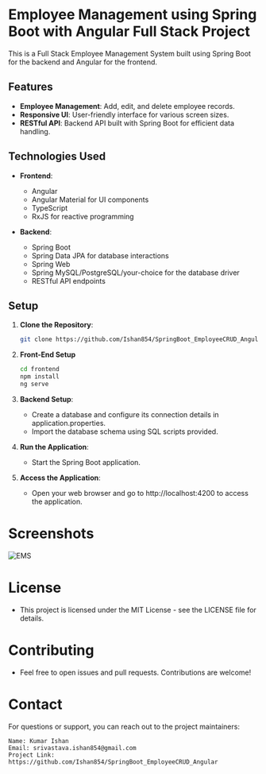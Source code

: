 # Employee Management using Spring Boot with Angular Full Stack Project


This is a Full Stack Employee Management System built using Spring Boot for the backend and Angular for the frontend.

## Features

- **Employee Management**: Add, edit, and delete employee records.
- **Responsive UI**: User-friendly interface for various screen sizes.
- **RESTful API**: Backend API built with Spring Boot for efficient data handling.

## Technologies Used

- **Frontend**:
  - Angular
  - Angular Material for UI components
  - TypeScript
  - RxJS for reactive programming

- **Backend**:
  - Spring Boot
  - Spring Data JPA for database interactions
  - Spring Web
  - Spring MySQL/PostgreSQL/your-choice for the database driver
  - RESTful API endpoints

## Setup

1. **Clone the Repository**:

   ```bash
   git clone https://github.com/Ishan854/SpringBoot_EmployeeCRUD_Angular.git
   ```
2. **Front-End Setup**
   ```bash
   cd frontend
   npm install
   ng serve
   ```
3. **Backend Setup**:
   - Create a database and configure its connection details in application.properties.
   - Import the database schema using SQL scripts provided.
     
4. **Run the Application**:
   - Start the Spring Boot application.

5. **Access the Application**:
   - Open your web browser and go to http://localhost:4200 to access the application.

# Screenshots
![EMS](https://github.com/Ishan854/SpringBoot_EmployeeCRUD_Angular/assets/50164669/959621a1-331f-41aa-ba49-d13541b61976)

# License
   - This project is licensed under the MIT License - see the LICENSE file for details.
     
# Contributing
   - Feel free to open issues and pull requests. Contributions are welcome!

# Contact
   For questions or support, you can reach out to the project maintainers:

    Name: Kumar Ishan
    Email: srivastava.ishan854@gmail.com
    Project Link: https://github.com/Ishan854/SpringBoot_EmployeeCRUD_Angular


    


     




   
   

